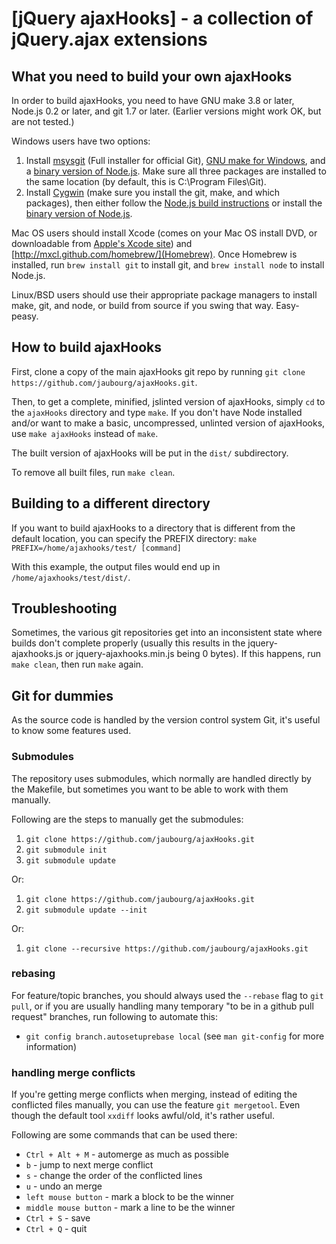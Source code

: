 [jQuery ajaxHooks] - a collection of jQuery.ajax extensions
===========================================================

What you need to build your own ajaxHooks
-----------------------------------------

In order to build ajaxHooks, you need to have GNU make 3.8 or later, Node.js 0.2 or later, and git 1.7 or later.
(Earlier versions might work OK, but are not tested.)

Windows users have two options:

1. Install [msysgit](https://code.google.com/p/msysgit/) (Full installer for official Git),
   [GNU make for Windows](http://gnuwin32.sourceforge.net/packages/make.htm), and a
   [binary version of Node.js](http://node-js.prcn.co.cc/). Make sure all three packages are installed to the same
   location (by default, this is C:\Program Files\Git).
2. Install [Cygwin](http://cygwin.com/) (make sure you install the git, make, and which packages), then either follow
   the [Node.js build instructions](https://github.com/ry/node/wiki/Building-node.js-on-Cygwin-%28Windows%29) or install
   the [binary version of Node.js](http://node-js.prcn.co.cc/).

Mac OS users should install Xcode (comes on your Mac OS install DVD, or downloadable from
[Apple's Xcode site](http://developer.apple.com/technologies/xcode.html)) and
[http://mxcl.github.com/homebrew/](Homebrew). Once Homebrew is installed, run `brew install git` to install git,
and `brew install node` to install Node.js.

Linux/BSD users should use their appropriate package managers to install make, git, and node, or build from source
if you swing that way. Easy-peasy.


How to build ajaxHooks
----------------------

First, clone a copy of the main ajaxHooks git repo by running `git clone https://github.com/jaubourg/ajaxHooks.git`.

Then, to get a complete, minified, jslinted version of ajaxHooks, simply `cd` to the `ajaxHooks` directory and type
`make`. If you don't have Node installed and/or want to make a basic, uncompressed, unlinted version of ajaxHooks, use
`make ajaxHooks` instead of `make`.

The built version of ajaxHooks will be put in the `dist/` subdirectory.

To remove all built files, run `make clean`.


Building to a different directory
---------------------------------

If you want to build ajaxHooks to a directory that is different from the default location, you can specify the PREFIX
directory: `make PREFIX=/home/ajaxhooks/test/ [command]`

With this example, the output files would end up in `/home/ajaxhooks/test/dist/`.


Troubleshooting
---------------

Sometimes, the various git repositories get into an inconsistent state where builds don't complete properly
(usually this results in the jquery-ajaxhooks.js or jquery-ajaxhooks.min.js being 0 bytes). If this happens,
run `make clean`, then run `make` again.

Git for dummies
---------------

As the source code is handled by the version control system Git, it's useful to know some features used.

### Submodules ###

The repository uses submodules, which normally are handled directly by the Makefile, but sometimes you want to
be able to work with them manually.

Following are the steps to manually get the submodules:

1. `git clone https://github.com/jaubourg/ajaxHooks.git`
2. `git submodule init`
3. `git submodule update`

Or:

1. `git clone https://github.com/jaubourg/ajaxHooks.git`
2. `git submodule update --init`

Or:

1. `git clone --recursive https://github.com/jaubourg/ajaxHooks.git`

### rebasing ###

For feature/topic branches, you should always used the `--rebase` flag to `git pull`, or if you are usually
handling many temporary "to be in a github pull request" branches, run following to automate this:

* `git config branch.autosetuprebase local` (see `man git-config` for more information)

### handling merge conflicts ###

If you're getting merge conflicts when merging, instead of editing the conflicted files manually, you can use the feature
`git mergetool`. Even though the default tool `xxdiff` looks awful/old, it's rather useful.

Following are some commands that can be used there:

* `Ctrl + Alt + M` - automerge as much as possible
* `b` - jump to next merge conflict
* `s` - change the order of the conflicted lines
* `u` - undo an merge
* `left mouse button` - mark a block to be the winner
* `middle mouse button` - mark a line to be the winner
* `Ctrl + S` - save
* `Ctrl + Q` - quit
